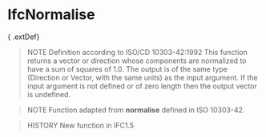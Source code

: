 # IfcNormalise

{ .extDef}<!-- end of definition -->
> NOTE Definition according to ISO/CD 10303-42:1992
> This function returns a vector or direction whose components are normalized to have a sum of squares of 1.0. The output is of the same type (Direction or Vector, with the same units) as the input argument. If the input argument is not defined or of zero length then the output vector is undefined.

> NOTE Function adapted from **normalise** defined in ISO 10303-42.

> HISTORY New function in IFC1.5
